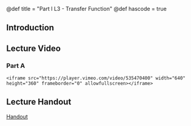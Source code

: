 @def title = "Part I L3 - Transfer Function"
@def hascode = true

## Introduction

## Lecture Video
### Part A
~~~
<iframe src="https://player.vimeo.com/video/535470400" width="640" height="360" frameborder="0" allowfullscreen></iframe>
~~~
## Lecture Handout
[Handout](/part_i/ME417_-_Controls_-_Part_I_Lecture_3_Laplace_Transfer_Function.pdf)